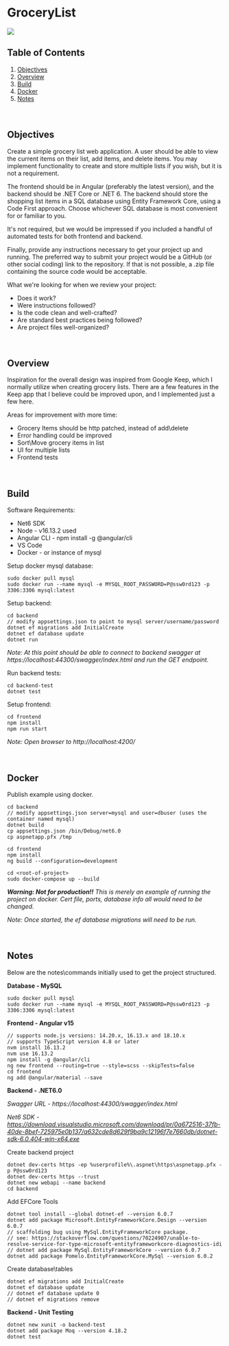 # GroceryList
![](/frontend/src/favicon.ico)

## **Table of Contents**

1. [Objectives](#objectives)
2. [Overview](#overview)
3. [Build](#build)
4. [Docker](#docker)
5. [Notes](#notes)
<br/><br/><br/>

## **Objectives**
Create a simple grocery list web application. A user should be able to view the current items on their list, add items, and delete items. You may implement functionality to create and store multiple lists if you wish, but it is not a requirement.

The frontend should be in Angular (preferably the latest version), and the backend should be .NET Core or .NET 6. The backend should store the shopping list items in a SQL database using Entity Framework Core, using a Code First approach. Choose whichever SQL database is most convenient for or familiar to you.

It's not required, but we would be impressed if you included a handful of automated tests for both frontend and backend.

Finally, provide any instructions necessary to get your project up and running. The preferred way to submit your project would be a GitHub (or other social coding) link to the repository. If that is not possible, a .zip file containing the source code would be acceptable.

What we're looking for when we review your project:
- Does it work?
- Were instructions followed?
- Is the code clean and well-crafted?
- Are standard best practices being followed?
- Are project files well-organized?
<br/><br/><br/>

## **Overview**

Inspiration for the overall design was inspired from Google Keep, which I normally utilize when creating grocery lists.  There are a few features in the Keep app that I believe could be improved upon, and I implemented just a few here.

Areas for improvement with more time:
- Grocery Items should be http patched, instead of add\delete
- Error handling could be improved
- Sort\Move grocery items in list
- UI for multiple lists
- Frontend tests
<br/><br/><br/>

## **Build**

Software Requirements:
- Net6 SDK
- Node - v16.13.2 used
- Angular CLI - npm install -g @angular/cli
- VS Code
- Docker - or instance of mysql

Setup docker mysql database:

    sudo docker pull mysql
    sudo docker run --name mysql -e MYSQL_ROOT_PASSWORD=P@ssw0rd123 -p 3306:3306 mysql:latest

Setup backend:

    cd backend
    // modify appsettings.json to point to mysql server/username/password
    dotnet ef migrations add InitialCreate
    dotnet ef database update
    dotnet run

*Note: At this point should be able to connect to backend swagger at https://localhost:44300/swagger/index.html and run the GET endpoint.*

Run backend tests:

    cd backend-test
    dotnet test

Setup frontend:

    cd frontend
    npm install
    npm run start

*Note: Open browser to http://localhost:4200/*
<br/><br/><br/>

## **Docker**

Publish example using docker.

    cd backend
    // modify appsettings.json server=mysql and user=dbuser (uses the container named mysql)
    dotnet build
    cp appsettings.json /bin/Debug/net6.0
    cp aspnetapp.pfx /tmp

    cd frontend
    npm install
    ng build --configuration=development

    cd <root-of-project>
    sudo docker-compose up --build

***Warning: Not for production!!** This is merely an example of running the project on docker. Cert file, ports, database info all would need to be changed.*

*Note: Once started, the ef database migrations will need to be run.*
<br/><br/><br/>

## **Notes**

Below are the notes\commands initially used to get the project structured.

**Database - MySQL**

    sudo docker pull mysql
    sudo docker run --name mysql -e MYSQL_ROOT_PASSWORD=P@ssw0rd123 -p 3306:3306 mysql:latest

**Frontend - Angular v15**

    // supports node.js versions: 14.20.x, 16.13.x and 18.10.x
    // supports TypeScript version 4.8 or later
    nvm install 16.13.2
    nvm use 16.13.2
    npm install -g @angular/cli
    ng new frontend --routing=true --style=scss --skipTests=false
    cd frontend
    ng add @angular/material --save
 
**Backend - .NET6.0**

*Swagger URL - https://localhost:44300/swagger/index.html*

*Net6 SDK - https://download.visualstudio.microsoft.com/download/pr/0a672516-37fb-40de-8bef-725975e0b137/a632cde8d629f9ba9c12196f7e7660db/dotnet-sdk-6.0.404-win-x64.exe*

Create backend project

    dotnet dev-certs https -ep %userprofile%\.aspnet\https\aspnetapp.pfx -p P@ssw0rd123
    dotnet dev-certs https --trust
    dotnet new webapi --name backend
    cd backend

Add EFCore Tools

    dotnet tool install --global dotnet-ef --version 6.0.7
    dotnet add package Microsoft.EntityFrameworkCore.Design --version 6.0.7
    // scaffolding bug using MySql.EntityFrameworkCore package. 
    // see: https://stackoverflow.com/questions/70224907/unable-to-resolve-service-for-type-microsoft-entityframeworkcore-diagnostics-idi
    // dotnet add package MySql.EntityFrameworkCore --version 6.0.7
    dotnet add package Pomelo.EntityFrameworkCore.MySql --version 6.0.2

Create database\tables

    dotnet ef migrations add InitialCreate
    dotnet ef database update
    // dotnet ef database update 0
    // dotnet ef migrations remove

**Backend - Unit Testing**

    dotnet new xunit -o backend-test
    dotnet add package Moq --version 4.18.2
    dotnet test